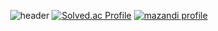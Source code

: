 <div align="center">

<!-- ![header](https://capsule-render.vercel.app/api?type=waving&color=auto&height=300&section=header&desc=Sunrin%20Software%20Division%20118th&descAlign=70&text=5-23dev&fontSize=70&FontAlignY=40) -->
![header](https://capsule-render.vercel.app/api?type=waving&color=00AAFF&height=300&section=header&desc=Sunrin%20Software%20Division%20118th&descAlign=70&text=5-23dev&fontSize=70&FontAlignY=40&fontColor=ffffff)
[![Solved.ac Profile](http://mazassumnida.wtf/api/v2/generate_badge?boj=5_23)](https://solved.ac/5_23/)
[![mazandi profile](http://mazandi.herokuapp.com/api?handle=5_23&theme=warm)](https://solved.ac/5_23/)
<!-- [![mazandi profile](https://api.opgc.me/githubs/users/5-23/tag/?theme=basic)](https://opgc.me/#/users/5-23) -->
    
</div>
